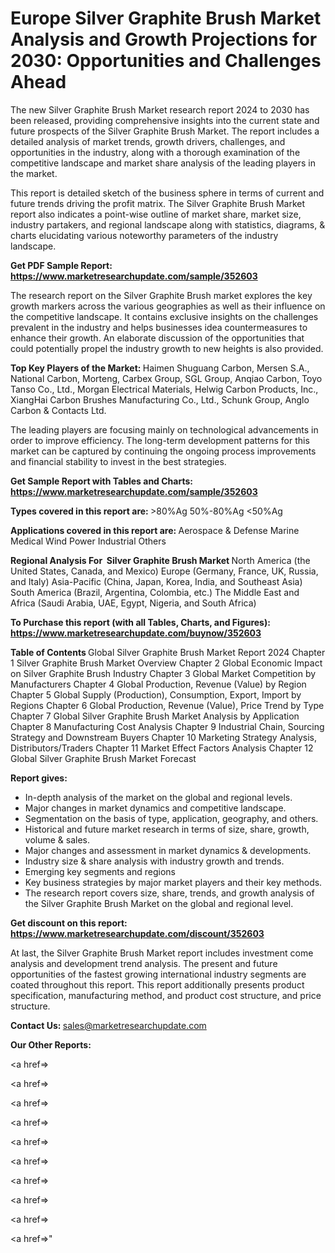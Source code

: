 # Europe Silver Graphite Brush Market Analysis and Growth Projections for 2030: Opportunities and Challenges Ahead

The new Silver Graphite Brush Market research report 2024 to 2030 has been released, providing comprehensive insights into the current state and future prospects of the Silver Graphite Brush Market. The report includes a detailed analysis of market trends, growth drivers, challenges, and opportunities in the industry, along with a thorough examination of the competitive landscape and market share analysis of the leading players in the market.

This report is detailed sketch of the business sphere in terms of current and future trends driving the profit matrix. The Silver Graphite Brush Market report also indicates a point-wise outline of market share, market size, industry partakers, and regional landscape along with statistics, diagrams, &amp; charts elucidating various noteworthy parameters of the industry landscape.

<strong><b>Get PDF Sample Report: <a href=https://www.marketresearchupdate.com/sample/352603>https://www.marketresearchupdate.com/sample/352603</a></b></strong>

The research report on the Silver Graphite Brush market explores the key growth markers across the various geographies as well as their influence on the competitive landscape. It contains exclusive insights on the challenges prevalent in the industry and helps businesses idea countermeasures to enhance their growth. An elaborate discussion of the opportunities that could potentially propel the industry growth to new heights is also provided.

<strong><b>Top Key Players of the Market:
</b></strong>Haimen Shuguang Carbon, Mersen S.A., National Carbon, Morteng, Carbex Group, SGL Group, Anqiao Carbon, Toyo Tanso Co., Ltd., Morgan Electrical Materials, Helwig Carbon Products, Inc., XiangHai Carbon Brushes Manufacturing Co., Ltd., Schunk Group, Anglo Carbon & Contacts Ltd.<strong><b>
</b></strong>

The leading players are focusing mainly on technological advancements in order to improve efficiency. The long-term development patterns for this market can be captured by continuing the ongoing process improvements and financial stability to invest in the best strategies.

<strong><b>Get Sample Report with Tables and Charts: <a href=https://www.marketresearchupdate.com/sample/352603>https://www.marketresearchupdate.com/sample/352603</a></b></strong>

<strong><b>Types covered in this report are:
</b></strong>>80%Ag
50%-80%Ag
<50%Ag<strong><b>
</b></strong>

<strong><b>Applications covered in this report are:
</b></strong>Aerospace & Defense
Marine
Medical
Wind Power
Industrial
Others<strong><b>
</b></strong>

<strong><b>Regional Analysis For  Silver Graphite Brush Market</b></strong><strong><b>
</b></strong>North America (the United States, Canada, and Mexico)
Europe (Germany, France, UK, Russia, and Italy)
Asia-Pacific (China, Japan, Korea, India, and Southeast Asia)
South America (Brazil, Argentina, Colombia, etc.)
The Middle East and Africa (Saudi Arabia, UAE, Egypt, Nigeria, and South Africa)

<strong><b>To Purchase this report (with all Tables, Charts, and Figures): <a href=https://www.marketresearchupdate.com/buynow/352603>https://www.marketresearchupdate.com/buynow/352603</a></b></strong>

<strong><b>Table of Contents</b></strong><strong><b>
</b></strong>Global Silver Graphite Brush Market Report 2024
Chapter 1 Silver Graphite Brush Market Overview
Chapter 2 Global Economic Impact on Silver Graphite Brush Industry
Chapter 3 Global Market Competition by Manufacturers
Chapter 4 Global Production, Revenue (Value) by Region
Chapter 5 Global Supply (Production), Consumption, Export, Import by Regions
Chapter 6 Global Production, Revenue (Value), Price Trend by Type
Chapter 7 Global Silver Graphite Brush Market Analysis by Application
Chapter 8 Manufacturing Cost Analysis
Chapter 9 Industrial Chain, Sourcing Strategy and Downstream Buyers
Chapter 10 Marketing Strategy Analysis, Distributors/Traders
Chapter 11 Market Effect Factors Analysis
Chapter 12 Global Silver Graphite Brush Market Forecast

<strong><b>Report gives:</b></strong>

- In-depth analysis of the market on the global and regional levels.
- Major changes in market dynamics and competitive landscape.
- Segmentation on the basis of type, application, geography, and others.
- Historical and future market research in terms of size, share, growth, volume &amp; sales.
- Major changes and assessment in market dynamics &amp; developments.
- Industry size &amp; share analysis with industry growth and trends.
- Emerging key segments and regions
- Key business strategies by major market players and their key methods.
- The research report covers size, share, trends, and growth analysis of the Silver Graphite Brush Market on the global and regional level.

<strong><b>Get discount on this report: <a href=https://www.marketresearchupdate.com/discount/352603>https://www.marketresearchupdate.com/discount/352603</a></b></strong>

At last, the Silver Graphite Brush Market report includes investment come analysis and development trend analysis. The present and future opportunities of the fastest growing international industry segments are coated throughout this report. This report additionally presents product specification, manufacturing method, and product cost structure, and price structure.

<strong><b>Contact Us:
</b></strong>sales@marketresearchupdate.com

<strong>Our Other Reports:</strong>

<a href=></a>

<a href=></a>

<a href=></a>

<a href=></a>

<a href=></a>

<a href=></a>

<a href=></a>

<a href=></a>

<a href=></a>

<a href=></a>"
